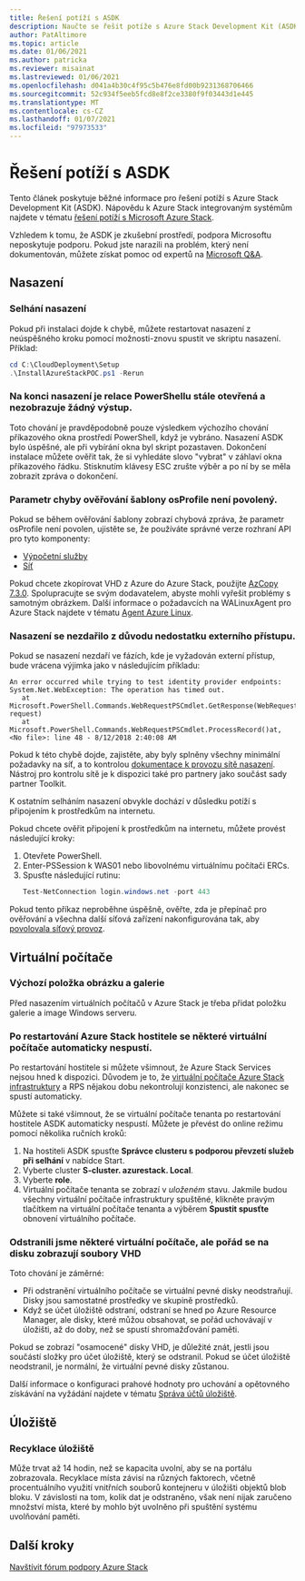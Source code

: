 ```yaml
---
title: Řešení potíží s ASDK
description: Naučte se řešit potíže s Azure Stack Development Kit (ASDK).
author: PatAltimore
ms.topic: article
ms.date: 01/06/2021
ms.author: patricka
ms.reviewer: misainat
ms.lastreviewed: 01/06/2021
ms.openlocfilehash: d041a4b30c4f95c5b476e8fd00b9231368706466
ms.sourcegitcommit: 52c934f5eeb5fcd8e8f2ce3380f9f03443d1e445
ms.translationtype: MT
ms.contentlocale: cs-CZ
ms.lasthandoff: 01/07/2021
ms.locfileid: "97973533"
---
```

# <a name="troubleshoot-the-asdk"></a>Řešení potíží s ASDK
Tento článek poskytuje běžné informace pro řešení potíží s Azure Stack Development Kit (ASDK). Nápovědu k Azure Stack integrovaným systémům najdete v tématu [řešení potíží s Microsoft Azure Stack](../operator/azure-stack-troubleshooting.md). 

Vzhledem k tomu, že ASDK je zkušební prostředí, podpora Microsoftu neposkytuje podporu. Pokud jste narazili na problém, který není dokumentován, můžete získat pomoc od expertů na [Microsoft Q&A](https://docs.microsoft.com/answers/questions/topics/single/25482.html).

## <a name="deployment"></a>Nasazení
### <a name="deployment-failure"></a>Selhání nasazení
Pokud při instalaci dojde k chybě, můžete restartovat nasazení z neúspěšného kroku pomocí možnosti-znovu spustit ve skriptu nasazení. Příklad:

  ```powershell
  cd C:\CloudDeployment\Setup
  .\InstallAzureStackPOC.ps1 -Rerun
  ```

### <a name="at-the-end-of-the-deployment-the-powershell-session-is-still-open-and-doesnt-show-any-output"></a>Na konci nasazení je relace PowerShellu stále otevřená a nezobrazuje žádný výstup.
Toto chování je pravděpodobně pouze výsledkem výchozího chování příkazového okna prostředí PowerShell, když je vybráno. Nasazení ASDK bylo úspěšné, ale při vybírání okna byl skript pozastaven. Dokončení instalace můžete ověřit tak, že si vyhledáte slovo "vybrat" v záhlaví okna příkazového řádku. Stisknutím klávesy ESC zrušte výběr a po ní by se měla zobrazit zpráva o dokončení.

### <a name="template-validation-error-parameter-osprofile-is-not-allowed"></a>Parametr chyby ověřování šablony osProfile není povolený.

Pokud se během ověřování šablony zobrazí chybová zpráva, že parametr osProfile není povolen, ujistěte se, že používáte správné verze rozhraní API pro tyto komponenty:

- [Výpočetní služby](../user/azure-stack-profiles-azure-resource-manager-versions.md#microsoftcompute)
- [Síť](../user/azure-stack-profiles-azure-resource-manager-versions.md#microsoftnetwork)

Pokud chcete zkopírovat VHD z Azure do Azure Stack, použijte [AzCopy 7.3.0](../user/azure-stack-storage-transfer.md#download-and-install-azcopy). Spolupracujte se svým dodavatelem, abyste mohli vyřešit problémy s samotným obrázkem. Další informace o požadavcích na WALinuxAgent pro Azure Stack najdete v tématu [Agent Azure Linux](../operator/azure-stack-linux.md#azure-linux-agent).

### <a name="deployment-fails-due-to-lack-of-external-access"></a>Nasazení se nezdařilo z důvodu nedostatku externího přístupu.
Pokud se nasazení nezdaří ve fázích, kde je vyžadován externí přístup, bude vrácena výjimka jako v následujícím příkladu:

```
An error occurred while trying to test identity provider endpoints: System.Net.WebException: The operation has timed out.
   at Microsoft.PowerShell.Commands.WebRequestPSCmdlet.GetResponse(WebRequest request)
   at Microsoft.PowerShell.Commands.WebRequestPSCmdlet.ProcessRecord()at, <No file>: line 48 - 8/12/2018 2:40:08 AM
```
Pokud k této chybě dojde, zajistěte, aby byly splněny všechny minimální požadavky na síť, a to kontrolou [dokumentace k provozu sítě nasazení](../operator/deployment-networking.md). Nástroj pro kontrolu sítě je k dispozici také pro partnery jako součást sady partner Toolkit.

K ostatním selháním nasazení obvykle dochází v důsledku potíží s připojením k prostředkům na internetu.

Pokud chcete ověřit připojení k prostředkům na internetu, můžete provést následující kroky:

1. Otevřete PowerShell.
2. Enter-PSSession k WAS01 nebo libovolnému virtuálnímu počítači ERCs.
3. Spusťte následující rutinu: 
   ```powershell
   Test-NetConnection login.windows.net -port 443
   ```

Pokud tento příkaz neproběhne úspěšně, ověřte, zda je přepínač pro ověřování a všechna další síťová zařízení nakonfigurována tak, aby [povolovala síťový provoz](../operator/azure-stack-network.md).


## <a name="virtual-machines"></a>Virtuální počítače
### <a name="default-image-and-gallery-item"></a>Výchozí položka obrázku a galerie
Před nasazením virtuálních počítačů v Azure Stack je třeba přidat položku galerie a image Windows serveru.

### <a name="after-restarting-my-azure-stack-host-some-vms-dont-automatically-start"></a>Po restartování Azure Stack hostitele se některé virtuální počítače automaticky nespustí.
Po restartování hostitele si můžete všimnout, že Azure Stack Services nejsou hned k dispozici. Důvodem je to, že [virtuální počítače Azure Stack infrastruktury](asdk-architecture.md#virtual-machine-roles) a RPS nějakou dobu nekontrolují konzistenci, ale nakonec se spustí automaticky.

Můžete si také všimnout, že se virtuální počítače tenanta po restartování hostitele ASDK automaticky nespustí. Můžete je převést do online režimu pomocí několika ručních kroků:

1.  Na hostiteli ASDK spusťte **Správce clusteru s podporou převzetí služeb při selhání** v nabídce Start.
2.  Vyberte cluster **S-cluster. azurestack. Local**.
3.  Vyberte **role**.
4.  Virtuální počítače tenanta se zobrazí v *uloženém* stavu. Jakmile budou všechny virtuální počítače infrastruktury spuštěné, klikněte pravým tlačítkem na virtuální počítače tenanta a výběrem **Spustit spusťte** obnovení virtuálního počítače.

### <a name="ive-deleted-some-vms-but-still-see-the-vhd-files-on-disk"></a>Odstranili jsme některé virtuální počítače, ale pořád se na disku zobrazují soubory VHD 
Toto chování je záměrné:

* Při odstranění virtuálního počítače se virtuální pevné disky neodstraňují. Disky jsou samostatné prostředky ve skupině prostředků.
* Když se účet úložiště odstraní, odstraní se hned po Azure Resource Manager, ale disky, které můžou obsahovat, se pořád uchovávají v úložišti, až do doby, než se spustí shromažďování paměti.

Pokud se zobrazí "osamocené" disky VHD, je důležité znát, jestli jsou součástí složky pro účet úložiště, který se odstranil. Pokud se účet úložiště neodstranil, je normální, že virtuální pevné disky zůstanou.

Další informace o konfiguraci prahové hodnoty pro uchování a opětovného získávání na vyžádání najdete v tématu [Správa účtů úložiště](../operator/azure-stack-manage-storage-accounts.md).

## <a name="storage"></a>Úložiště
### <a name="storage-reclamation"></a>Recyklace úložiště
Může trvat až 14 hodin, než se kapacita uvolní, aby se na portálu zobrazovala. Recyklace místa závisí na různých faktorech, včetně procentuálního využití vnitřních souborů kontejneru v úložišti objektů blob bloku. V závislosti na tom, kolik dat je odstraněno, však není nijak zaručeno množství místa, které by mohlo být uvolněno při spuštění systému uvolňování paměti.

## <a name="next-steps"></a>Další kroky
[Navštívit fórum podpory Azure Stack](https://social.msdn.microsoft.com/Forums/azure/home?forum=azurestack)

